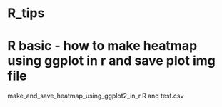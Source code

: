 # R_tips

# R basic - how to make heatmap using ggplot in r and save plot img file 
make_and_save_heatmap_using_ggplot2_in_r.R and test.csv

